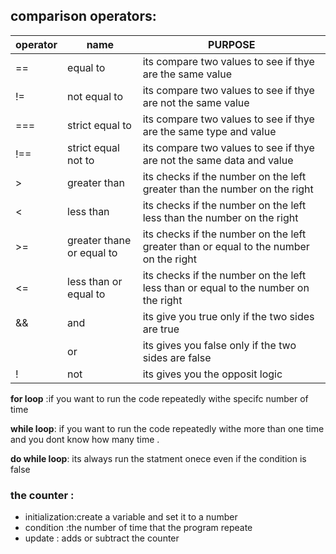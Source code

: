 
## comparison operators:
|operator|name|PURPOSE
|---|---|---|
| == |  equal to | its compare two values to see if thye are the same  value|
|!= |not equal to | its compare two values to see if thye are not  the same value|
|=== |strict equal to  |its compare two values to see if thye are the same type and value|
|!== |strict equal not  to |its compare two values to see if thye are not  the same data and value|
|> |greater than| its checks if the number on the left greater than the number on the right |
|<| less than |its checks if the number on the left less than the number on the right| 
|>=| greater thane or equal to| its checks if the number on the left greater than  or equal to the number on the right |
|<= |less than or equal to| its checks if the number on the left less than or equal to  the number on the right |
|&& | and  | its give you true only if the two sides are true |
|   |or | its gives you false only if the two sides are false |
| ! | not | its gives you the opposit logic |

 

**for loop** :if you want to run the code repeatedly withe specifc number of time


**while loop**: if you want to run the code repeatedly withe  more than one time and you dont know how many time .


**do while loop**: its always run the statment onece even if the condition is false 

### the counter :
* initialization:create a variable and set it to a number
* condition :the number of time that the program repeate
* update : adds or subtract  the counter 
